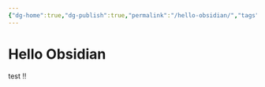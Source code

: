 ```yaml
---
{"dg-home":true,"dg-publish":true,"permalink":"/hello-obsidian/","tags":["gardenEntry"],"dgPassFrontmatter":true,"created":"","updated":""}
---
```



# Hello Obsidian

test !!
